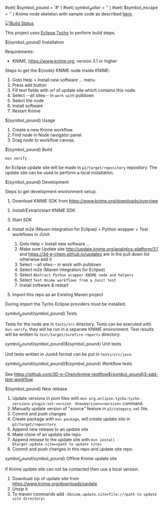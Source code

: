 #set( $symbol_pound = '#' )
#set( $symbol_dollar = '$' )
#set( $symbol_escape = '\' )
Knime node skeleton with sample code as described [here](https://tech.knime.org/developer-guide).

[![Build Status](https://travis-ci.org/${github_organization}/${github_repository}.svg?branch=master)](https://travis-ci.org/${github_organization}/${github_repository})

This project uses [Eclipse Tycho](https://www.eclipse.org/tycho/) to perform build steps.

${symbol_pound} Installation

Requirements:

* KNIME, https://www.knime.org, version 3.1 or higher

Steps to get the ${node} KNIME node inside KNIME:

1. Goto Help > Install new software ... menu
2. Press add button
3. Fill text fields with url of update site which contains this node.
4. Select --all sites-- in `work with` pulldown
5. Select the node
6. Install software
7. Restart Knime

${symbol_pound} Usage

1. Create a new Knime workflow.
2. Find node in Node navigator panel.
3. Drag node to workflow canvas.

${symbol_pound} Build

```
mvn verify
```

An Eclipse update site will be made in `p2/target/repository` repository.
The update site can be used to perform a local installation.

${symbol_pound} Development

Steps to get development environment setup:

1. Download KNIME SDK from https://www.knime.org/downloads/overview
2. Install/Extract/start KNIME SDK
3. Start SDK
4. Install m2e (Maven integration for Eclipse) + Python wrapper + Test workflows in JUnit

    1. Goto Help > Install new software ...
    2. Make sure Update site http://update.knime.org/analytics-platform/3.1 and https://3d-e-chem.github.io/updates are in the pull down list otherwise add it
    3. Select --all sites-- in work with pulldown
    4. Select m2e (Maven integration for Eclipse)
    5. Select `Abstract Python wrapper KNIME node and helpers`
    6. Select `Test Knime workflows from a Junit test`
    7. Install software & restart

5. Import this repo as an Existing Maven project

During import the Tycho Eclipse providers must be installed.

${symbol_pound}${symbol_pound} Tests

Tests for the node are in `tests/src` directory.
Tests can be executed with `mvn verify`, they will be run in a separate KNIME environment.
Test results will be written to `test/target/surefire-reports` directory.

${symbol_pound}${symbol_pound}${symbol_pound} Unit tests

Unit tests written in Junit4 format can be put in `tests/src/java`.

${symbol_pound}${symbol_pound}${symbol_pound} Workflow tests

See https://github.com/3D-e-Chem/knime-testflow${symbol_pound}3-add-test-workflow

${symbol_pound} New release

1. Update versions in pom files with `mvn org.eclipse.tycho:tycho-versions-plugin:set-version -DnewVersion=<version>` command.
2. Manually update version of "source" feature in `p2/category.xml` file.
3. Commit and push changes
3. Create package with `mvn package`, will create update site in `p2/target/repository`
4. Append new release to an update site
  1. Make clone of an update site repo
  2. Append release to the update site with `mvn install -Dtarget.update.site=<path to update site>`
5. Commit and push changes in this repo and update site repo.

${symbol_pound}${symbol_pound} Offline Knime update site

If Knime update site can not be contacted then use a local version.

1. Download zip of update site from https://www.knime.org/downloads/update
2. Unzip it
3. To maven commands add `-Dknime.update.site=file://<path to update site directory>`
